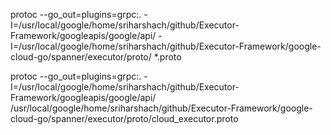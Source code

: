 protoc --go_out=plugins=grpc:. -I=/usr/local/google/home/sriharshach/github/Executor-Framework/googleapis/google/api/ -I=/usr/local/google/home/sriharshach/github/Executor-Framework/google-cloud-go/spanner/executor/proto/ *.proto 

protoc --go_out=plugins=grpc:. -I=/usr/local/google/home/sriharshach/github/Executor-Framework/googleapis/google/api/ /usr/local/google/home/sriharshach/github/Executor-Framework/google-cloud-go/spanner/executor/proto/cloud_executor.proto 
